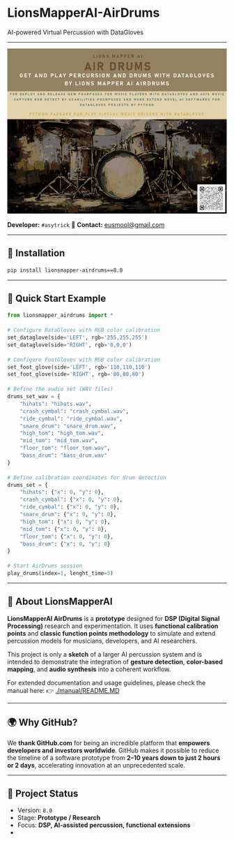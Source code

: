 # LionsMapperAI-AirDrums
AI-powered Virtual Percussion with DataGloves

---


![LionsMapperAI Logo](./assets/lionsmapperai_airdrums_v1.png)

**Developer:** `#asytrick`
📧 **Contact:** [eusmool@gmail.com](mailto:eusmool@gmail.com)

---

## 🚀 Installation

```bash
pip install lionsmapper-airdrums==8.0
```

---

## 🥁 Quick Start Example

```python
from lionsmapper_airdrums import *

# Configure DataGloves with RGB color calibration
set_dataglove(side='LEFT', rgb='255,255,255')
set_dataglove(side='RIGHT', rgb='0,0,0')

# Configure FootGloves with RGB color calibration
set_foot_glove(side='LEFT', rgb='110,110,110')
set_foot_glove(side='RIGHT', rgb='80,80,80')

# Define the audio set (WAV files)
drums_set_wav = {
    "hihats": "hihats.wav",
    "crash_cymbal": "crash_cymbal.wav",
    "ride_cymbal": "ride_cymbal.wav",
    "snare_drum": "snare_drum.wav",
    "high_tom": "high_tom.wav",
    "mid_tom": "mid_tom.wav",
    "floor_tom": "floor_tom.wav",
    "bass_drum": "bass_drum.wav"
}

# Define calibration coordinates for drum detection
drums_set = {
    "hihats": {"x": 0, "y": 0},
    "crash_cymbal": {"x": 0, "y": 0},
    "ride_cymbal": {"x": 0, "y": 0},
    "snare_drum": {"x": 0, "y": 0},
    "high_tom": {"x": 0, "y": 0},
    "mid_tom": {"x": 0, "y": 0},
    "floor_tom": {"x": 0, "y": 0},
    "bass_drum": {"x": 0, "y": 0}
}

# Start AirDrums session
play_drums(index=1, lenght_time=5)
```

---

## 📖 About LionsMapperAI

**LionsMapperAI AirDrums** is a **prototype** designed for **DSP (Digital Signal Processing)** research and experimentation.
It uses **functional calibration points** and **classic function points methodology** to simulate and extend percussion models for musicians, developers, and AI researchers.

This project is only a **sketch** of a larger AI percussion system and is intended to demonstrate the integration of **gesture detection**, **color-based mapping**, and **audio synthesis** into a coherent workflow.

For extended documentation and usage guidelines, please check the manual here:
👉 [./manual/README.MD](./manual/README.MD)

---

## 🌍 Why GitHub?

We **thank GitHub.com** for being an incredible platform that **empowers developers and investors worldwide**.
GitHub makes it possible to reduce the timeline of a software prototype from **2–10 years down to just 2 hours or 2 days**, accelerating innovation at an unprecedented scale.

---

## 📌 Project Status

* Version: `8.0`
* Stage: **Prototype / Research**
* Focus: **DSP, AI-assisted percussion, functional extensions**
* 
